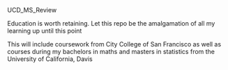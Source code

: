  UCD_MS_Review

 Education is worth retaining. Let this repo be the amalgamation of all my learning up until this point


 This will include coursework from City College of San Francisco as well as courses during my bachelors in maths and masters in statistics from the University of California, Davis
